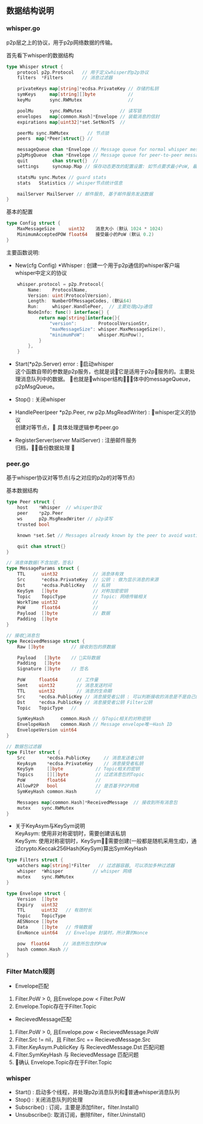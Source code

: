 ## 数据结构说明 

### whisper.go 
p2p层之上的协议，用于p2p网络数据的传输。  

首先看下whisper的数据结构
```go
type Whisper struct {
	protocol p2p.Protocol   // 用于定义whisper的p2p协议
	filters  *Filters       // 消息过滤器 

	privateKeys map[string]*ecdsa.PrivateKey // 存储的私钥
	symKeys     map[string][]byte            // 
	keyMu       sync.RWMutex                 // 

	poolMu      sync.RWMutex              // 读写锁
	envelopes   map[common.Hash]*Envelope // 装载消息的信封
	expirations map[uint32]*set.SetNonTS  // 

	peerMu sync.RWMutex       // 节点锁
	peers  map[*Peer]struct{} // 

	messageQueue chan *Envelope // Message queue for normal whisper messages
	p2pMsgQueue  chan *Envelope // Message queue for peer-to-peer messages 
	quit         chan struct{}  // 
	settings     syncmap.Map // 保存动态更改的配置设置: 如节点要求最小PoW, 最大消息大小，消息队列溢出提示等

	statsMu sync.Mutex // guard stats
	stats   Statistics // whisper节点统计信息

	mailServer MailServer // 邮件服务, 基于邮件服务发送数据
}
```
基本的配置  
```go
type Config struct {
	MaxMessageSize     uint32    消息大小 (默认 1024 * 1024)
	MinimumAcceptedPOW float64   接受最小的PoW (默认 0.2)
}
```
主要函数说明:  
* New(cfg Config) *Whisper : 创建一个用于p2p通信的whisper客户端  
whisper中定义的协议  
```go
	whisper.protocol = p2p.Protocol{
		Name:    ProtocolName,
		Version: uint(ProtocolVersion),
		Length:  NumberOfMessageCodes, (默认64)
		Run:     whisper.HandlePeer,  // 主要处理p2p通信  
		NodeInfo: func() interface{} {
			return map[string]interface{}{
				"version":        ProtocolVersionStr,
				"maxMessageSize": whisper.MaxMessageSize(),
				"minimumPoW":     whisper.MinPow(),
			}
		},
	}
```
* Start(*p2p.Server) error : 启动whisper  
这个函数自带的参数是p2p服务，也就是说它是适用于p2p服务的。主要处理消息队列中的数据。 
也就是whisper结构体中的messageQueue，p2pMsgQueue。  

* Stop() : 关闭whisper 

+ HandlePeer(peer *p2p.Peer, rw p2p.MsgReadWriter) : whisper定义的协议  
创建对等节点， 
具体处理逻辑参考peer.go  

+ RegisterServer(server MailServer) : 注册邮件服务  
归档，备份数据处理  

### peer.go 
基于whisper协议对等节点(与之对应的p2p的对等节点)  

基本数据结构  
```go
type Peer struct {
	host    *Whisper  // whisper协议
	peer    *p2p.Peer 
	ws      p2p.MsgReadWriter // p2p读写
	trusted bool

	known *set.Set // Messages already known by the peer to avoid wasting bandwidth

	quit chan struct{}
}
```

```go
// 消息体数据(不含加密，签名)
type MessageParams struct {
	TTL      uint32             // 消息体有效
	Src      *ecdsa.PrivateKey  // 公钥 : 做为显示消息的来源
	Dst      *ecdsa.PublicKey   // 私钥
	KeySym   []byte             // 对称加密密钥
	Topic    TopicType          // Topic: 网络传输相关
	WorkTime uint32             // 
	PoW      float64            // 
	Payload  []byte             // 数据
	Padding  []byte
} 
```

```go
// 接收消息包
type ReceivedMessage struct {
	Raw []byte          // 接收到包的原数据

	Payload   []byte    // 实际数据
	Padding   []byte 
	Signature []byte    // 签名

	PoW     float64       // 工作量
	Sent    uint32        // 消息发送时间
	TTL     uint32        // 消息的生命期
	Src     *ecdsa.PublicKey // 消息接受者公钥 : 可以判断接收的消息是不是自己的，是自己的可以不处理
	Dst     *ecdsa.PublicKey // 消息接受者公钥 Filter公钥
	Topic   TopicType   // 

	SymKeyHash      common.Hash // 与Topic相关的对称密钥
	EnvelopeHash    common.Hash // Message envelope唯一Hash ID
	EnvelopeVersion uint64
}
```
  
```go
// 数据包过滤器
type Filter struct {
	Src        *ecdsa.PublicKey     // 消息发送者公钥
	KeyAsym    *ecdsa.PrivateKey    // 消息接受者私钥 
	KeySym     []byte            // Topic相关的密钥 
	Topics     [][]byte          // 过滤消息包的Topic
	PoW        float64           // 
	AllowP2P   bool              // 是否基于P2P网络
	SymKeyHash common.Hash       // 

	Messages map[common.Hash]*ReceivedMessage  // 接收到所有消息包
	mutex    sync.RWMutex
}

```
+ 关于KeyAsym与KeySym说明   
KeyAsym: 使用非对称密钥时，需要创建该私钥  
KeySym: 使用对称密钥时，KeySym需要创建(一般都是随机采用生成)，通过crypto.Keccak256Hash(KeySym)算出SymKeyHash


```go
type Filters struct {
	watchers map[string]*Filter   // 过滤器容器, 可以添加多种过滤器
	whisper  *Whisper           // whisper 网络
	mutex    sync.RWMutex
}
```



```go
type Envelope struct {
	Version  []byte
	Expiry   uint32
	TTL      uint32   // 有效时长 
	Topic    TopicType 
	AESNonce []byte
	Data     []byte   // 传输数据 
	EnvNonce uint64   // Envelope 封装时，所计算的Nonce

	pow  float64     // 消息所包含的PoW
	hash common.Hash // 
}
```

### Filter Match规则
+ Envelope匹配
1. Filter.PoW > 0, 且Envelope.pow < Filter.PoW 
3. Envelope.Topic存在于Filter.Topic

+ RecievedMessage匹配  
1. Filter.PoW > 0, 且Envelope.pow < RecievedMessage.PoW 
2. Filter.Src != nil，且 Filter.Src == RecievedMessage.Src  
3. Filter.KeyAsym.PublicKey 与 RecievedMessage.Dst 匹配问题  
4. Filter.SymKeyHash 与 RecievedMessage 匹配问题
5. 确认 Envelope.Topic存在于Filter.Topic 


### whisper
+ Start() : 启动多个线程，并处理p2p消息队列和普通whisper消息队列  
+ Stop() : 关闭消息队列的处理  
+ Subscribe() : 订阅，主要是添加filter，filter.Install() 
+ Unsubscribe(): 取消订阅，删除filter，filter.Uninstall()

